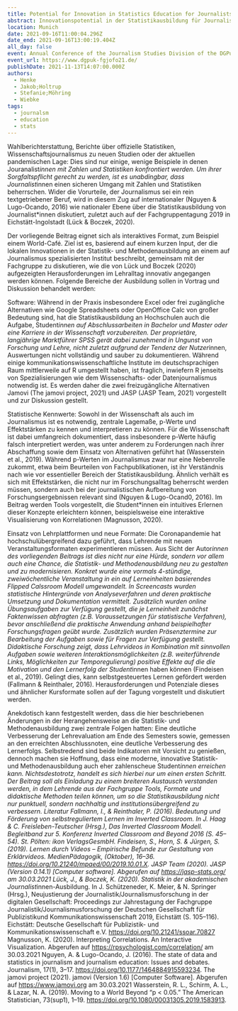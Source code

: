 ```yaml
---
title: Potential for Innovation in Statistics Education for Journalists
abstract: Innovationspotential in der Statistikausbildung für Journalist*innen
location: Munich
date: 2021-09-16T11:00:04.296Z
date_end: 2021-09-16T13:00:19.404Z
all_day: false
event: Annual Conference of the Journalism Studies Division of the DGPuK
event_url: https://www.dgpuk-fgjofo21.de/
publishDate: 2021-11-13T14:07:00.000Z
authors:
  - Henke
  - Jakob;Holtrup
  - Stefanie;Möhring
  - Wiebke
tags:
  - journalsm
  - education
  - stats
---
```

Wahlberichterstattung, Berichte über offizielle Statistiken, Wissenschaftsjournalismus zu neuen Studien oder der aktuellen pandemischen Lage: Dies sind nur einige, wenige Beispiele in denen Jouranalist*innen mit Zahlen und Statistiken konfrontiert werden. Um ihrer Sorgfaltspflicht gerecht zu werden, ist es unabdingbar, dass Journalist*innen einen sicheren Umgang mit Zahlen und Statistiken beherrschen. Wider die Vorurteile, der Journalismus sei ein rein textgetriebener Beruf, wird in diesem Zug auf internationaler (Nguyen & Lugo-Ocando, 2016) wie nationaler Ebene über die Statistikausbildung von Journalist*innen diskutiert, zuletzt auch auf der Fachgruppentagung 2019 in Eichstätt-Ingolstadt (Lück & Boczek, 2020).

Der vorliegende Beitrag eignet sich als interaktives Format, zum Beispiel einem World-Café. Ziel ist es, basierend auf einem kurzen Input, der die lokalen Innovationen in der Statistik- und Methodenausbildung an einem auf Journalismus spezialisierten Institut beschreibt, gemeinsam mit der Fachgruppe zu diskutieren, wie die von Lück und Boczek (2020) aufgezeigten Herausforderungen im Lehralltag innovativ angegangen werden können. Folgende Bereiche der Ausbildung sollen in Vortrag und Diskussion behandelt werden:

Software: Während in der Praxis insbesondere Excel oder frei zugängliche Alternativen wie Google Spreadsheets oder OpenOffice Calc von großer Bedeutung sind, hat die Statistikausbildung an Hochschulen auch die Aufgabe, Student*innen auf Abschlussarbeiten in Bachelor und Master oder eine Karriere in der Wissenschaft vorzubereiten. Der proprietäre, langjährige Marktführer SPSS gerät dabei zunehmend in Ungunst von Forschung und Lehre, nicht zuletzt aufgrund der Tendenz der Nutzer*innen, Auswertungen nicht vollständig und sauber zu dokumentieren. Während einige kommunikationswissenschaftliche Institute im deutschsprachigen Raum mittlerweile auf R umgestellt haben, ist fraglich, inwiefern R jenseits von Spezialisierungen wie dem Wissenschafts- oder Datenjournalismus notwendig ist. Es werden daher die zwei freizugängliche Alternativen Jamovi (The jamovi project, 2021) und JASP (JASP Team, 2021) vorgestellt und zur Diskussion gestellt. 

Statistische Kennwerte: Sowohl in der Wissenschaft als auch im Journalismus ist es notwendig, zentrale Lagemaße, p-Werte und Effektstärken zu kennen und interpretieren zu können. Für die Wissenschaft ist dabei umfangreich dokumentiert, dass insbesondere p-Werte häufig falsch interpretiert werden, was unter anderem zu Forderungen nach ihrer Abschaffung sowie dem Einsatz von Alternativen geführt hat (Wasserstein et al., 2019). Während p-Werten im Journalismus zwar nur eine Nebenrolle zukommt, etwa beim Beurteilen von Fachpublikationen, ist ihr Verständnis nach wie vor essentieller Bereich der Statistikausbildung. Ähnlich verhält es sich mit Effektstärken, die nicht nur im Forschungsalltag beherrscht werden müssen, sondern auch bei der journalistischen Aufbereitung von Forschungsergebnissen relevant sind (Nguyen & Lugo-Ocand0, 2016). Im Beitrag werden Tools vorgestellt, die Student*innen ein intuitives Erlernen dieser Konzepte erleichtern können, beispielsweise eine interaktive Visualisierung von Korrelationen (Magnusson, 2020).

Einsatz von Lehrplattformen und neue Formate: Die Coronapandemie hat hochschulübergreifend dazu geführt, dass Lehrende mit neuen Veranstaltungsformaten experimentieren müssen. Aus Sicht der Autor*innen des vorliegenden Beitrags ist dies nicht nur eine Hürde, sondern vor allem auch eine Chance, die Statistik- und Methodenausbildung neu zu gestalten und zu modernisieren. Konkret wurde eine vormals 4-stündige, zweiwöchentliche Veranstaltung in ein auf Lerneinheiten basierendes Flipped Calssroom Modell umgewandelt. In Screencasts wurden statistische Hintergründe von Analyseverfahren und deren praktische Umsetzung und Dokumentation vermittelt. Zusätzlich wurden online Übungsaufgaben zur Verfügung gestellt, die je Lerneinheit zunächst Faktenwissen abfragten (z.B. Voraussetzungen für statistische Verfahren), bevor anschließend die praktische Anwendung anhand beispielhafter Forschungsfragen geübt wurde. Zusätzlich wurden Präsenztermine zur Bearbeitung der Aufgaben sowie für Fragen zur Verfügung gestellt. Didaktische Forschung zeigt, dass Lehrvideos in Kombination mit sinnvollen Aufgaben sowie weiteren Interaktionsmöglichkeiten (z.B. weiterführende Links, Möglichkeiten zur Temporegulierung) positive Effekte auf die die Motivation und den Lernerfolg der Student*innen haben können (Findeisen et al., 2019). Gelingt dies, kann selbstgesteuertes Lernen gefördert werden (Fallmann & Reinthaler, 2016). Herausforderungen und Potenziale dieses und ähnlicher Kursformate sollen auf der Tagung vorgestellt und diskutiert werden. 

Anekdotisch kann festgestellt werden, dass die hier beschriebenen Änderungen in der Herangehensweise an die Statistik- und Methodenausbildung zwei zentrale Folgen hatten: Eine deutliche Verbesserung der Lehrevaluation am Ende des Semesters sowie, gemessen an den erreichten Abschlussnoten, eine deutliche Verbesserung des Lernerfolgs. Selbstredend sind beide Indikatoren mit Vorsicht zu genießen, dennoch machen sie Hoffnung, dass eine moderne, innovative Statistik- und Methodenausbildung auch eher zahlenscheue Student*innen erreichen kann. Nichtsdestotrotz, handelt es sich hierbei nur um einen ersten Schritt. Der Beitrag soll als Einladung zu einem breiteren Austausch verstanden werden, in dem Lehrende aus der Fachgruppe Tools, Formate und didaktische Methoden teilen können, um so die Statistikausbildung nicht nur punktuell, sondern nachhaltig und institutionsübergreifend zu verbessern. 
Literatur
Fallmann, I., & Reinthaler, P. (2016). Bedeutung und Förderung von selbstreguliertem Lernen im Inverted Classroom. In J. Haag & C. Freisleben-Teutscher (Hrsg.), Das Inverted Classroom Modell. Begleitband zur 5. Konferenz Inverted Classroom and Beyond 2016 (S. 45–54). St. Pölten: ikon VerlagsGesmbH.
Findeisen, S., Horn, S. & Jürgen, S. (2019). Lernen durch Videos – Empirische Befunde zur Gestaltung von Erklärvideos. MedienPädagogik, (Oktober), 16–36. https://doi.org/10.21240/mpaed/00/2019.10.01.X. 
JASP Team (2020). JASP (Version 0.14.1) \[Computer software]. Abgerufen auf https://jasp-stats.org/ am 30.03.2021 
Lück, J., & Boczek, K. (2020). Statistik in der akademischen Journalist*innen-Ausbildung. In J. Schützeneder, K. Meier, & N. Springer (Hrsg.), Neujustierung der Journalistik/Journalismusforschung in der digitalen Gesellschaft: Proceedings zur Jahrestagung der Fachgruppe Journalistik/Journalismusforschung der Deutschen Gesellschaft für Publizistikund Kommunikationswissenschaft 2019, Eichstätt (S. 105–116). Eichstätt: Deutsche Gesellschaft für Publizistik- und Kommunikationswissenschaft e.V. https://doi.org/10.21241/ssoar.70827 
Magnusson, K. (2020). Interpreting Correlations. An Interactive Visualization. Abgerufen auf https://rpsychologist.com/correlation/ am 30.03.2021
Nguyen, A. & Lugo-Ocando, J. (2016). The state of data and statistics in journalism and journalism education: Issues and debates. Journalism, 17(1), 3–17. https://doi.org/10.1177/1464884915593234.
The jamovi project (2021). jamovi (Version 1.6) \[Computer Software]. Abgerufen auf https://www.jamovi.org am 30.03.2021
Wasserstein, R. L., Schirm, A. L., & Lazar, N. A. (2019). Moving to a World Beyond “p < 0.05.” The American Statistician, 73(sup1), 1–19. https://doi.org/10.1080/00031305.2019.1583913.